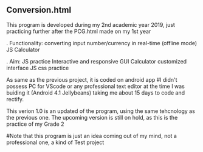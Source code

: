 ## Conversion.html ##

This program is developed during my 2nd academic year 2019, just practicing further after the PCG.html made on my 1st year

 . Functionality:
converting input number/currency in real-time (offline mode)
JS Calculator 

 . Aim:
 JS practice
 Interactive and responsive GUI
 Calculator customized interface
 JS css practice

 As same as the previous project, it is coded on android app
 #I didn't possess PC for VScode or any professional text editor at the time I was buiding it (Android 4.1 Jellybeans)
 taking me about 15 days to code and rectify.
 
This verion 1.0 is an updated of the program, using the same tehcnology as the previous one.
The upcoming version is still on hold, as this is the practice of my Grade 2

#Note that this program is just an idea coming out of my mind, not a professional one,
a kind of Test project

